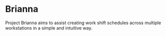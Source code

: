 # Brianna
Project Brianna aims to assist creating work shift schedules across multiple workstations in a simple and intuitive way. 

